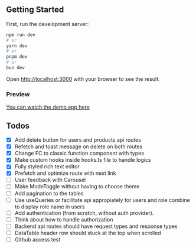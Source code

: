 ## Getting Started

First, run the development server:

```bash
npm run dev
# or
yarn dev
# or
pnpm dev
# or
bun dev
```

Open [http://localhost:3000](http://localhost:3000) with your browser to see the result.

### Preview
[You can watch the demo app here](https://user-management-ruby-two.vercel.app/)

## Todos
- [x] Add delete button for users and products api routes
- [x] Refetch and toast message on delete on both routes
- [x] Change FC to classic function component with types
- [x] Make custom hooks inside hooks.ts file to handle logics
- [x] Fully styled rich text editor
- [x] Prefetch and optimize route with next link
- [ ] User feedback with Carousel
- [ ] Make ModeToggle without having to choose theme
- [ ] Add pagination to the tables
- [ ] Use useQueries or facilitate api appropiately for users and role combine to display role name in users
- [ ] Add authentication (from scratch, without auth provider).
- [ ] Think about how to handle authorization
- [ ] Backend api routes should have request types and response types
- [ ] DataTable header row should stuck at the top when scrolled
- [ ] Github access test
